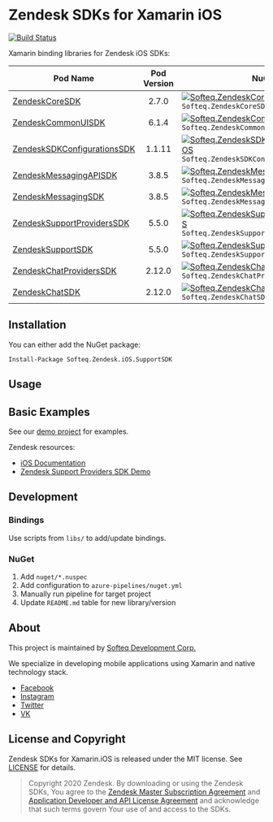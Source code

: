 # Zendesk SDKs for Xamarin iOS

[![Build Status](https://dev.azure.com/SofteqDevelopment/Xamarin.Binding.Libraries/_apis/build/status/zendesk-ios-dev?branchName=master)](https://dev.azure.com/SofteqDevelopment/Xamarin.Binding.Libraries/_build/latest?definitionId=168&branchName=master)

Xamarin binding libraries for Zendesk iOS SDKs:

Pod Name     |   Pod Version   |   NuGet
-------------------|:------------------:|-----------
[ZendeskCoreSDK](https://cocoapods.org/pods/ZendeskCoreSDK) | 2.7.0 | [![Softeq.ZendeskCoreSDK.iOS](https://buildstats.info/nuget/Softeq.ZendeskCoreSDK.iOS?includePreReleases=true)](https://www.nuget.org/packages/Softeq.ZendeskCoreSDK.iOS) `Softeq.ZendeskCoreSDK.iOS`
[ZendeskCommonUISDK](https://cocoapods.org/pods/ZendeskCommonUISDK) | 6.1.4 | [![Softeq.ZendeskCommonUISDK.iOS](https://buildstats.info/nuget/Softeq.ZendeskCommonUISDK.iOS?includePreReleases=true)](https://www.nuget.org/packages/Softeq.ZendeskCommonUISDK.iOS) `Softeq.ZendeskCommonUISDK.iOS`
[ZendeskSDKConfigurationsSDK](https://cocoapods.org/pods/ZendeskSDKConfigurationsSDK) | 1.1.11 | [![Softeq.ZendeskSDKConfigurationsSDK.iOS](https://buildstats.info/nuget/Softeq.ZendeskSDKConfigurationsSDK.iOS?includePreReleases=true)](https://www.nuget.org/packages/Softeq.ZendeskSDKConfigurationsSDK.iOS) `Softeq.ZendeskSDKConfigurationsSDK.iOS`
[ZendeskMessagingAPISDK](https://cocoapods.org/pods/ZendeskMessagingAPISDK) | 3.8.5 | [![Softeq.ZendeskMessagingAPISDK.iOS](https://buildstats.info/nuget/Softeq.ZendeskMessagingAPISDK.iOS?includePreReleases=true)](https://www.nuget.org/packages/Softeq.ZendeskMessagingAPISDK.iOS) `Softeq.ZendeskMessagingAPISDK.iOS`
[ZendeskMessagingSDK](https://cocoapods.org/pods/ZendeskMessagingSDK) | 3.8.5 | [![Softeq.ZendeskMessagingSDK.iOS](https://buildstats.info/nuget/Softeq.ZendeskMessagingSDK.iOS?includePreReleases=true)](https://www.nuget.org/packages/Softeq.ZendeskMessagingSDK.iOS) `Softeq.ZendeskMessagingSDK.iOS`
[ZendeskSupportProvidersSDK](https://cocoapods.org/pods/ZendeskSupportProvidersSDK) | 5.5.0 | [![Softeq.ZendeskSupportProvidersSDK.iOS](https://buildstats.info/nuget/Softeq.ZendeskSupportProvidersSDK.iOS?includePreReleases=true)](https://www.nuget.org/packages/Softeq.ZendeskSupportProvidersSDK.iOS) `Softeq.ZendeskSupportProvidersSDK.iOS`
[ZendeskSupportSDK](https://cocoapods.org/pods/ZendeskSupportSDK) | 5.5.0 | [![Softeq.ZendeskSupportSDK.iOS](https://buildstats.info/nuget/Softeq.ZendeskSupportSDK.iOS?includePreReleases=true)](https://www.nuget.org/packages/Softeq.ZendeskSupportSDK.iOS) `Softeq.ZendeskSupportSDK.iOS`
[ZendeskChatProvidersSDK](https://cocoapods.org/pods/ZendeskChatProvidersSDK) | 2.12.0 | [![Softeq.ZendeskChatProvidersSDK.iOS](https://buildstats.info/nuget/Softeq.ZendeskChatProvidersSDK.iOS?includePreReleases=true)](https://www.nuget.org/packages/Softeq.ZendeskChatProvidersSDK.iOS) `Softeq.ZendeskChatProvidersSDK.iOS`
[ZendeskChatSDK](https://cocoapods.org/pods/ZendeskChatSDK) | 2.12.0 | [![Softeq.ZendeskChatSDK.iOS](https://buildstats.info/nuget/Softeq.ZendeskChatSDK.iOS?includePreReleases=true)](https://www.nuget.org/packages/Softeq.ZendeskChatSDK.iOS) `Softeq.ZendeskChatSDK.iOS`

## Installation

You can either add the NuGet package:

```
Install-Package Softeq.Zendesk.iOS.SupportSDK
```

## Usage

## Basic Examples

See our [demo project](/Zendesk) for examples.

Zendesk resources:

- [iOS Documentation](https://developer.zendesk.com/documentation/zendesk-sdks/sdks/ios/getting_started/)
- [Zendesk Support Providers SDK Demo](https://github.com/zendesk/ios_sdk_demo_apps/tree/master/SupportSDKSamples)

## Development

### Bindings

Use scripts from `libs/` to add/update bindings.

### NuGet

1. Add `nuget/*.nuspec`
2. Add configuration to `azure-pipelines/nuget.yml`
3. Manually run pipeline for target project
4. Update `README.md` table for new library/version

## About

This project is maintained by [Softeq Development Corp.](https://www.softeq.com/)

We specialize in developing mobile applications using Xamarin and native technology stack.

- [Facebook](https://web.facebook.com/Softeq.by/)
- [Instagram](https://www.instagram.com/softeq/)
- [Twitter](https://twitter.com/Softeq)
- [VK](https://vk.com/club21079655)

## License and Copyright

Zendesk SDKs for Xamarin.iOS is released under the MIT license. See [LICENSE](LICENSE) for details.

> Copyright 2020 Zendesk. By downloading or using the Zendesk SDKs, You agree to the [Zendesk Master Subscription Agreement](https://www.zendesk.com/company/customers-partners/#master-subscription-agreement) and [Application Developer and API License Agreement](https://www.zendesk.com/company/customers-partners/#application-developer-api-license-agreement) and acknowledge that such terms govern Your use of and access to the SDKs.
